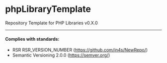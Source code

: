 # phpLibraryTemplate
Repository Template for PHP Libraries
v0.X.0



___
#### Complies with standards:

- RSR RSR_VERSION_NUMBER (https://github.com/in4s/NewRepo/)
- Semantic Versioning 2.0.0 (https://semver.org/)

